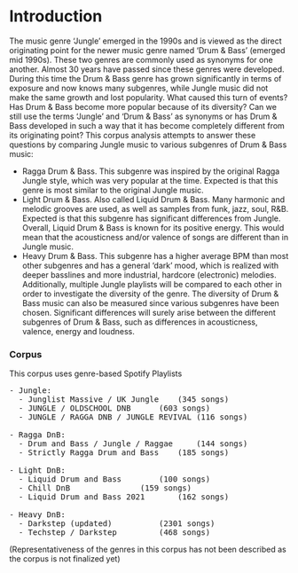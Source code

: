 # Introduction
The music genre ‘Jungle’ emerged in the 1990s and is viewed as the direct originating point for the newer music genre named ‘Drum & Bass’ (emerged mid 1990s). These two genres are commonly used as synonyms for one another. Almost 30 years have passed since these genres were developed. During this time the Drum & Bass genre has grown significantly in terms of exposure and now knows many subgenres, while Jungle music did not make the same growth and lost popularity. What caused this turn of events? Has Drum & Bass become more popular because of its diversity? Can we still use the terms ‘Jungle’ and ‘Drum & Bass’ as synonyms or has Drum & Bass developed in such a way that it has become completely different from its originating point?
This corpus analysis attempts to answer these questions by comparing Jungle music to various subgenres of Drum & Bass music:
- Ragga Drum & Bass. This subgenre was inspired by the original Ragga Jungle style, which was very popular at the time. Expected is that this genre is most similar to the original Jungle music.
- Light Drum & Bass. Also called Liquid Drum & Bass. Many harmonic and melodic grooves are used, as well as samples from funk, jazz, soul, R&B. Expected is that this subgenre has significant differences from Jungle. Overall, Liquid Drum & Bass is known for its positive energy. This would mean that the acousticness and/or valence of songs are different than in Jungle music.
- Heavy Drum & Bass. This subgenre has a higher average BPM than most other subgenres and has a general ‘dark’ mood, which is realized with deeper basslines and more industrial, hardcore (electronic) melodies. 
Additionally, multiple Jungle playlists will be compared to each other in order to investigate the diversity of the genre. The diversity of Drum & Bass music can also be measured since various subgenres have been chosen. Significant differences will surely arise between the different subgenres of Drum & Bass, such as differences in acousticness, valence, energy and loudness.

### Corpus
This corpus uses genre-based Spotify Playlists

<pre>
- Jungle:
  - Junglist Massive / UK Jungle 	(345 songs)
  - JUNGLE / OLDSCHOOL DNB 		(603 songs)
  - JUNGLE / RAGGA DNB / JUNGLE REVIVAL (116 songs)
  
- Ragga DnB: 
  - Drum and Bass / Jungle / Raggae 	(144 songs)
  - Strictly Ragga Drum and Bass	(185 songs)
  
- Light DnB:
  - Liquid Drum and Bass 		(100 songs)
  - Chill DnB 				(159 songs)
  - Liquid Drum and Bass 2021 		(162 songs)
  
- Heavy DnB:
  - Darkstep (updated) 			(2301 songs)
  - Techstep / Darkstep 		(468 songs)
</pre>

(Representativeness of the genres in this corpus has not been described as the corpus is not finalized yet)
